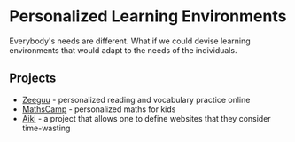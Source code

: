 # Personalized Learning Environments

Everybody's needs are different. What if we could devise learning environments that would adapt to the needs of the individuals. 


## Projects
- [Zeeguu](projects/zeeguu.md) - personalized  reading and vocabulary practice online
- [MathsCamp](projects/maths-camp.md) - personalized maths for kids
- [Aiki](../projects/aiki.md) - a project that allows one to define websites that they consider time-wasting 